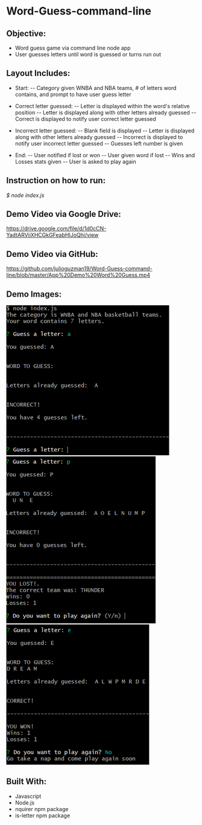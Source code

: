 # Word-Guess-command-line

## Objective:
- Word guess game via command line node app
- User guesses letters until word is guessed or turns run out

## Layout Includes:
- Start:
-- Category given WNBA and NBA teams, # of letters word contains, and prompt to have user guess letter

- Correct letter guessed:
-- Letter is displayed within the word's relative position
-- Letter is displayed along with other letters already guessed
-- Correct is displayed to notify user correct letter guessed

- Incorrect letter guessed:
-- Blank field is displayed
-- Letter is displayed along with other letters already guessed
-- Incorrect is displayed to notify user incorrect letter guessed
-- Guesses left number is given

- End:
-- User notified if lost or won
-- User given word if lost
-- Wins and Losses stats given
-- User is asked to play again

## Instruction on how to run:
*$ node index.js* 

## Demo Video via Google Drive: 
https://drive.google.com/file/d/1d0cCN-YadtARViiXHCGkGFeabHIJoQhj/view 

## Demo Video via GitHub: 
https://github.com/julioguzman19/Word-Guess-command-line/blob/master/App%20Demo%20Word%20Guess.mp4

## Demo Images:
![alt text](https://github.com/julioguzman19/Word-Guess-command-line/blob/master/images/wordGuess-node%201.PNG)
![alt text](https://github.com/julioguzman19/Word-Guess-command-line/blob/master/images/wordGuess-node%202.PNG)
![alt text](https://github.com/julioguzman19/Word-Guess-command-line/blob/master/images/wordGuess-node%203.PNG)

## Built With:
- Javascript
- Node.js
- nquirer npm package
- is-letter npm package

